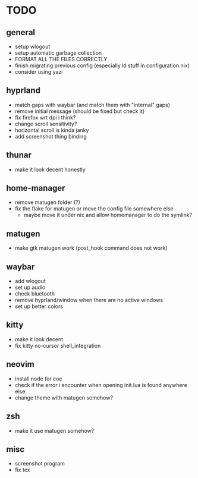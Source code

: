 # TODO

## general

- setup wlogout
- setup automatic garbage collection
- FORMAT ALL THE FILES CORRECTLY
- finish migrating previous config (especially ld stuff in configuration.nix)
- consider using yazi

## hyprland

- match gaps with waybar (and match them with "internal" gaps)
- remove initial message (should be fixed but check it)
- fix firefox wrt dpi i think?
- change scroll sensitivity?
- horizontal scroll is kinda janky
- add screenshot thing binding

## thunar

- make it look decent honestly

## home-manager

- remove matugen folder (?)
- fix the flake for matugen or move the config file somewhere else
    - maybe move it under nix and allow homemanager to do the symlink?

## matugen

- make gtk matugen work (post_hook command does not work)

## waybar

- add wlogout
- set up audio
- check bluetooth
- remove hyprland/window when there are no active windows
- set up better colors

## kitty

- make it look decent
- fix kitty no-cursor shell_integration

## neovim

- install node for coc
- check if the error i encounter when opening init.lua is found anywhere else
- change theme with matugen somehow?

## zsh

- make it use matugen somehow?

## misc

- screenshot program
- fix tex


